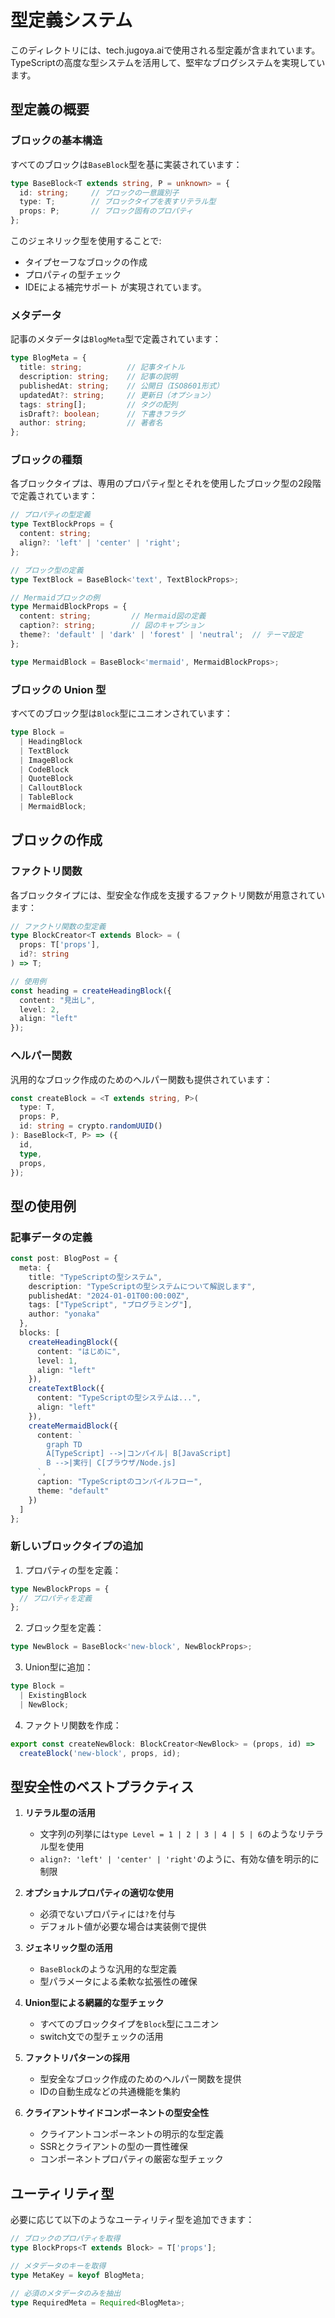 # 型定義システム

このディレクトリには、tech.jugoya.aiで使用される型定義が含まれています。TypeScriptの高度な型システムを活用して、堅牢なブログシステムを実現しています。

## 型定義の概要

### ブロックの基本構造

すべてのブロックは`BaseBlock`型を基に実装されています：

```typescript
type BaseBlock<T extends string, P = unknown> = {
  id: string;     // ブロックの一意識別子
  type: T;        // ブロックタイプを表すリテラル型
  props: P;       // ブロック固有のプロパティ
};
```

このジェネリック型を使用することで:
- タイプセーフなブロックの作成
- プロパティの型チェック
- IDEによる補完サポート
が実現されています。

### メタデータ

記事のメタデータは`BlogMeta`型で定義されています：

```typescript
type BlogMeta = {
  title: string;          // 記事タイトル
  description: string;    // 記事の説明
  publishedAt: string;    // 公開日（ISO8601形式）
  updatedAt?: string;     // 更新日（オプション）
  tags: string[];         // タグの配列
  isDraft?: boolean;      // 下書きフラグ
  author: string;         // 著者名
};
```

### ブロックの種類

各ブロックタイプは、専用のプロパティ型とそれを使用したブロック型の2段階で定義されています：

```typescript
// プロパティの型定義
type TextBlockProps = {
  content: string;
  align?: 'left' | 'center' | 'right';
};

// ブロック型の定義
type TextBlock = BaseBlock<'text', TextBlockProps>;

// Mermaidブロックの例
type MermaidBlockProps = {
  content: string;         // Mermaid図の定義
  caption?: string;        // 図のキャプション
  theme?: 'default' | 'dark' | 'forest' | 'neutral';  // テーマ設定
};

type MermaidBlock = BaseBlock<'mermaid', MermaidBlockProps>;
```

### ブロックの Union 型

すべてのブロック型は`Block`型にユニオンされています：

```typescript
type Block = 
  | HeadingBlock
  | TextBlock 
  | ImageBlock 
  | CodeBlock 
  | QuoteBlock 
  | CalloutBlock 
  | TableBlock
  | MermaidBlock;
```

## ブロックの作成

### ファクトリ関数

各ブロックタイプには、型安全な作成を支援するファクトリ関数が用意されています：

```typescript
// ファクトリ関数の型定義
type BlockCreator<T extends Block> = (
  props: T['props'],
  id?: string
) => T;

// 使用例
const heading = createHeadingBlock({
  content: "見出し",
  level: 2,
  align: "left"
});
```

### ヘルパー関数

汎用的なブロック作成のためのヘルパー関数も提供されています：

```typescript
const createBlock = <T extends string, P>(
  type: T,
  props: P,
  id: string = crypto.randomUUID()
): BaseBlock<T, P> => ({
  id,
  type,
  props,
});
```

## 型の使用例

### 記事データの定義

```typescript
const post: BlogPost = {
  meta: {
    title: "TypeScriptの型システム",
    description: "TypeScriptの型システムについて解説します",
    publishedAt: "2024-01-01T00:00:00Z",
    tags: ["TypeScript", "プログラミング"],
    author: "yonaka"
  },
  blocks: [
    createHeadingBlock({
      content: "はじめに",
      level: 1,
      align: "left"
    }),
    createTextBlock({
      content: "TypeScriptの型システムは...",
      align: "left"
    }),
    createMermaidBlock({
      content: `
        graph TD
        A[TypeScript] -->|コンパイル| B[JavaScript]
        B -->|実行| C[ブラウザ/Node.js]
      `,
      caption: "TypeScriptのコンパイルフロー",
      theme: "default"
    })
  ]
};
```

### 新しいブロックタイプの追加

1. プロパティの型を定義：
```typescript
type NewBlockProps = {
  // プロパティを定義
};
```

2. ブロック型を定義：
```typescript
type NewBlock = BaseBlock<'new-block', NewBlockProps>;
```

3. Union型に追加：
```typescript
type Block = 
  | ExistingBlock
  | NewBlock;
```

4. ファクトリ関数を作成：
```typescript
export const createNewBlock: BlockCreator<NewBlock> = (props, id) =>
  createBlock('new-block', props, id);
```

## 型安全性のベストプラクティス

1. **リテラル型の活用**
   - 文字列の列挙には`type Level = 1 | 2 | 3 | 4 | 5 | 6`のようなリテラル型を使用
   - `align?: 'left' | 'center' | 'right'`のように、有効な値を明示的に制限

2. **オプショナルプロパティの適切な使用**
   - 必須でないプロパティには`?`を付与
   - デフォルト値が必要な場合は実装側で提供

3. **ジェネリック型の活用**
   - `BaseBlock`のような汎用的な型定義
   - 型パラメータによる柔軟な拡張性の確保

4. **Union型による網羅的な型チェック**
   - すべてのブロックタイプを`Block`型にユニオン
   - switch文での型チェックの活用

5. **ファクトリパターンの採用**
   - 型安全なブロック作成のためのヘルパー関数を提供
   - IDの自動生成などの共通機能を集約

6. **クライアントサイドコンポーネントの型安全性**
   - クライアントコンポーネントの明示的な型定義
   - SSRとクライアントの型の一貫性確保
   - コンポーネントプロパティの厳密な型チェック

## ユーティリティ型

必要に応じて以下のようなユーティリティ型を追加できます：

```typescript
// ブロックのプロパティを取得
type BlockProps<T extends Block> = T['props'];

// メタデータのキーを取得
type MetaKey = keyof BlogMeta;

// 必須のメタデータのみを抽出
type RequiredMeta = Required<BlogMeta>;
```